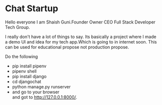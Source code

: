 
<h1>Chat Startup</h1>
    <p>Hello everyone I am Shaish Guni.Founder Owner CEO Full Stack Developer Tech Group.</p>
    <p>I really don't have a lot of things to say. Its  basically a project where I made a demo UI and idea for my tech app.Which is going to in internet soon. This can be used for educational propose not production propose. </p>

<p>Do the following
<ul>
<li>pip install pipenv</li>
<li>pipenv shell</li>
<li>pip install django</li>
<li>cd djangochat<br></li>
<li>python manage.py runserver</li>
<li>and go to your browser</li>
and got to <a href="http://127.0.0.1:8000/" target="_blank">http://127.0.0.1:8000/</a>.
<ul>

</p>